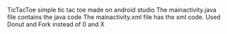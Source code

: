TicTacToe
simple tic tac toe made on android studio
The mainactivity.java file contains the java code
The mainactivity.xml file has the xml code.
Used Donut and Fork instead of 0 and X
